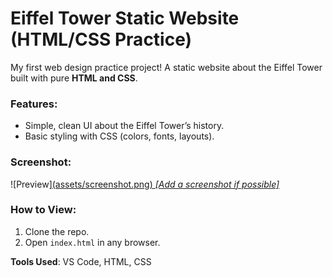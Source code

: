 # Eiffel Tower Static Website (HTML/CSS Practice)  

My first web design practice project! A static website about the Eiffel Tower built with pure **HTML and CSS**.  

### Features:  
- Simple, clean UI about the Eiffel Tower’s history.  
- Basic styling with CSS (colors, fonts, layouts).  

### Screenshot:  
![Preview][(assets/screenshot.png) *[Add a screenshot if possible]*  ](https://github.com/IlhamDev007/First-Website-Practice-EiffelTower/blob/09c942f8d29bd0f384d0b98becb6afca0a72df23/Eiffel-Tower/Preview.png)

### How to View:  
1. Clone the repo.  
2. Open `index.html` in any browser.  

**Tools Used**: VS Code, HTML, CSS  
